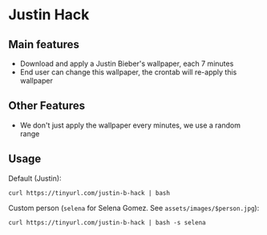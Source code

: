 # Justin Hack

## Main features

- Download and apply a Justin Bieber's wallpaper, each 7 minutes
- End user can change this wallpaper, the crontab will re-apply this wallpaper

## Other Features

- We don't just apply the wallpaper every minutes, we use a random range 

## Usage

Default (Justin):
```
curl https://tinyurl.com/justin-b-hack | bash
```

Custom person (`selena` for Selena Gomez. See `assets/images/$person.jpg`):
```
curl https://tinyurl.com/justin-b-hack | bash -s selena
```